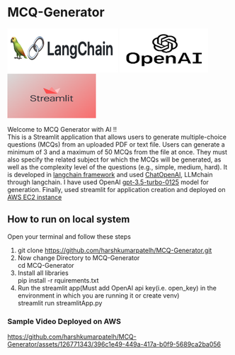 # MCQ-Generator
<p>
  <img src = "media/langchain.png" width = "250px" height ="100px">
  <img src ="media/openai.jpeg" width ="200px" height ="100px">
  <img src ="media/streamlit.png" width ="200px" height ="100px">
</p>

Welcome to MCQ Generator with AI !!\
This is a Streamlit application that allows users to generate multiple-choice questions (MCQs) from an uploaded PDF or text file. Users can generate a minimum of 3 and a maximum of 50 MCQs from the file at once. They must also specify the related subject for which the MCQs will be generated, as well as the complexity level of the questions (e.g., simple, medium, hard).
It is developed in [langchain framework](https://python.langchain.com/v0.1/docs/get_started/introduction/) and used [ChatOpenAI](https://python.langchain.com/v0.1/docs/integrations/chat/openai/#chaining), LLMchain through langchain. I have used OpenAI [gpt-3.5-turbo-0125](https://platform.openai.com/docs/models/gpt-3-5-turbo) model for generation. Finally, used streamlit for application creation and deployed on [AWS EC2 instance](https://ap-southeast-2.console.aws.amazon.com/ec2/home?region=ap-southeast-2#Home:)

## How to run on local system
  Open your terminal and follow these steps
1. git clone https://github.com/harshkumarpatelh/MCQ-Generator.git
2. Now change Directory to MCQ-Generator\
    cd MCQ-Generator
3. Install all libraries\
    pip install -r rquirements.txt
4. Run the streamlit app(Must add OpenAI api key(i.e. open_key) in the environment in which you are running it or create venv)\
    streamlit run streamlitApp.py

### Sample Video Deployed on AWS
https://github.com/harshkumarpatelh/MCQ-Generator/assets/126771343/396c1e49-449a-417a-b0f9-5689ca2ba056

